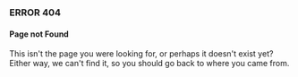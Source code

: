 ### ERROR 404

#### Page not Found

This isn't the page you were looking for, or perhaps it doesn't exist yet? Either way, we can't find it, so you should go back to where you came from.

